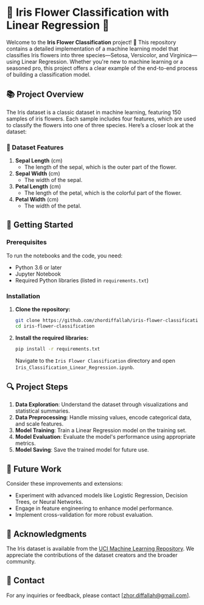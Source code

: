 # 🌸 Iris Flower Classification with Linear Regression 🌸
Welcome to the **Iris Flower Classification** project! 🎉 This repository contains a detailed implementation of a machine learning model that classifies Iris flowers into three species—Setosa, Versicolor, and Virginica—using Linear Regression. Whether you're new to machine learning or a seasoned pro, this project offers a clear example of the end-to-end process of building a classification model.

## 📚 Project Overview
The Iris dataset is a classic dataset in machine learning, featuring 150 samples of iris flowers. Each sample includes four features, which are used to classify the flowers into one of three species. Here’s a closer look at the dataset:

### 🌟 Dataset Features
1. **Sepal Length** (cm)
   - The length of the sepal, which is the outer part of the flower.
2. **Sepal Width** (cm)
   - The width of the sepal.
3. **Petal Length** (cm)
   - The length of the petal, which is the colorful part of the flower.
4. **Petal Width** (cm)
   - The width of the petal.

## 🚀 Getting Started
### Prerequisites
To run the notebooks and the code, you need:
- Python 3.6 or later
- Jupyter Notebook
- Required Python libraries (listed in `requirements.txt`)

### Installation
1. **Clone the repository:**
   ```bash
   git clone https://github.com/zhordiffallah/iris-flower-classification.git
   cd iris-flower-classification
   ```

2. **Install the required libraries:**
   ```bash
   pip install -r requirements.txt
   ```
   Navigate to the `Iris Flower Classification` directory and open `Iris_Classification_Linear_Regression.ipynb`.

## 🔍 Project Steps

1. **Data Exploration**: Understand the dataset through visualizations and statistical summaries.
2. **Data Preprocessing**: Handle missing values, encode categorical data, and scale features.
3. **Model Training**: Train a Linear Regression model on the training set.
4. **Model Evaluation**: Evaluate the model's performance using appropriate metrics.
5. **Model Saving**: Save the trained model for future use.


## 🔮 Future Work

Consider these improvements and extensions:

- Experiment with advanced models like Logistic Regression, Decision Trees, or Neural Networks.
- Engage in feature engineering to enhance model performance.
- Implement cross-validation for more robust evaluation.

## 🙏 Acknowledgments

The Iris dataset is available from the [UCI Machine Learning Repository](https://archive.ics.uci.edu/ml/datasets/iris). We appreciate the contributions of the dataset creators and the broader community.


## 📧 Contact
For any inquiries or feedback, please contact [zhor.diffallah@gmail.com].
